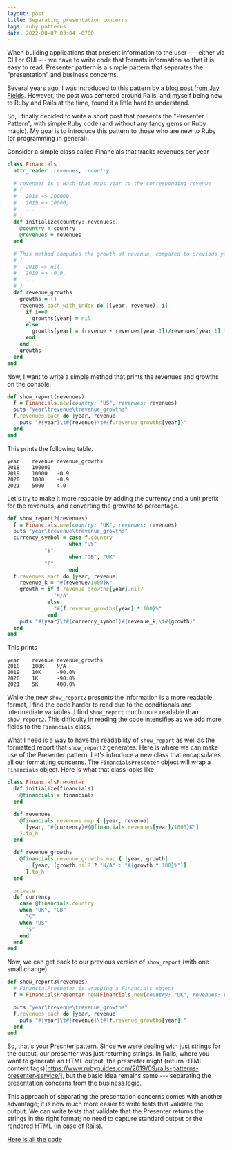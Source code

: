```yaml
---
layout: post
title: Separating presentation concerns
tags: ruby patterns
date: 2022-08-07 03:04 -0700
---
```

When building applications that present information to the user --- either via CLI or GUI ---
we have to write code that formats information so that it is easy to read. Presenter pattern is
a simple pattern that separates the "presentation" and business concerns.

Several years ago, I was introduced to this pattern by a 
[blog post from Jay Fields](http://blog.jayfields.com/2007/03/rails-presenter-pattern.html).
However, the post was centered around Rails, and myself being new to Ruby and Rails at the time, found it a little hard to understand.

So, I finally decided to write a short post that presents the "Presenter Pattern", with 
simple Ruby code (and without any fancy gems or Ruby magic). My goal is to introduce this pattern
to those who are new to Ruby (or programming in general).

Consider a simple class called Financials that tracks revenues per year

```ruby
class Financials
  attr_reader :revenues, :country

  # revenues is a Hash that maps year to the corresponding revenue
  # {
  #   2018 => 100000,
  #   2019 => 10000,
  #   ...
  # }
  def initialize(country:,revenues:)
    @country = country
    @revenues = revenues
  end

  # This method computes the growth of revenue, compared to previous year
  # {
  #   2018 => nil,
  #   2019 => -0.9,
  #   ...
  # }
  def revenue_growths
    growths = {}
    revenues.each_with_index do |(year, revenue), i|
      if i==0
        growths[year] = nil
      else
        growths[year] = (revenue - revenues[year-1])/revenues[year-1].to_f
      end
    end
    growths
  end
end
```

Now, I want to write a simple method that prints the revenues and growths on the console.

```ruby
def show_report(revenues)
  f = Financials.new(country: "US", revenues: revenues)
  puts "year\trevenue\trevenue_growths"
  f.revenues.each do |year, revenue|
    puts "#{year}\t#{revenue}\t#{f.revenue_growths[year]}"
  end
end
```

This prints the following table.

```
year    revenue revenue_growths
2018    100000
2019    10000   -0.9
2020    1000    -0.9
2021    5000    4.0
```

Let's try to make it more readable by adding the currency and a unit prefix for the revenues, and converting the growths to
percentage.

```ruby
def show_report2(revenues)
  f = Financials.new(country: "UK", revenues: revenues) 
  puts "year\trevenue\trevenue_growths"
  currency_symbol = case f.country
                    when "US" 
			"$"
                    when "GB", "UK" 
			"€"
                    end
  f.revenues.each do |year, revenue|
    revenue_k = "#{revenue/1000}K"
    growth = if f.revenue_growths[year].nil?
               "N/A"
             else
               "#{f.revenue_growths[year] * 100}%"
             end
    puts "#{year}\t#{currency_symbol}#{revenue_k}\t#{growth}"
  end
end
```

This prints

```
year    revenue revenue_growths
2018    100K    N/A
2019    10K     -90.0%
2020    1K      -90.0%
2021    5K      400.0%
```

While the new `show_report2` presents the information is a more readable format, I find the code harder to read
due to the conditionals and intermediate variables. I find `show_report` much more readable than `show_report2`.
This difficulty in reading the code intensifies as we add more fields to the `Financials` class.

What I need is a way to have the readability of `show_report` as well as the formatted report that `show_report2` generates.
Here is where we can make use of the Presenter pattern. Let's introduce a new class that encapsulates all our formatting concerns.
The `FinancialsPresenter` object will wrap a `Financials` object. Here is what that class looks like

```ruby
class FinancialsPresenter
  def initialize(financials)
    @financials = financials
  end

  def revenues
    @financials.revenues.map { |year, revenue|
      [year, "#{currency}#{@financials.revenues[year]/1000}K"]
    }.to_h
  end

  def revenue_growths
    @financials.revenue_growths.map { |year, growth|
        [year, (growth.nil? ? "N/A" : "#{growth * 100}%")]
      }.to_h
  end

  private
  def currency
    case @financials.country
    when "UK", "GB"
      "€"
    when "US"
      "$"
    end
  end
end
```

Now, we can get back to our previous version of `show_report` (with one small change)

```ruby
def show_report3(revenues)
  # FinancialPresneter is wrapping a Financials object
  f = FinancialsPresenter.new(Financials.new(country: "UK", revenues: revenues))

  puts "year\trevenue\trevenue_growths"
  f.revenues.each do |year, revenue|
    puts "#{year}\t#{revenue}\t#{f.revenue_growths[year]}"
  end
end
```

So, that's your Presnter pattern. Since we were dealing with just strings for the output, our presenter was just returning strings.
In Rails, where you want to generate an HTML output, the presneter might (return HTML content tags)[https://www.rubyguides.com/2019/09/rails-patterns-presenter-service/], but
the basic idea remains same --- separating the presentation concerns from the business logic.

This approach of separating the presentation concerns comes with another advantage; it is now much more easier to write tests that validate the output. We can write tests that validate
that the Presenter returns the strings in the right format; no need to capture standard output or the rendered HTML (in case of Rails).

[Here is all the code](https://gist.github.com/gupta-ankit/8868300906979d34a9fee164140435f4)
